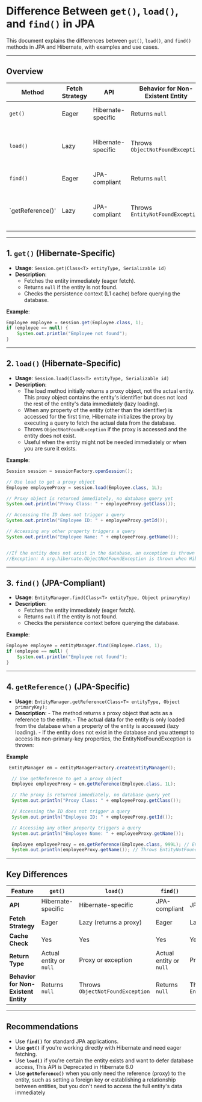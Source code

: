 
# **Difference Between `get()`, `load()`, and `find()` in JPA**

This document explains the differences between `get()`, `load()`, and `find()` methods in JPA and Hibernate, with examples and use cases.

---

## **Overview**

| Method  | Fetch Strategy | API                | Behavior for Non-Existent Entity | Description                            |
|---------|----------------|--------------------|-----------------------------------|----------------------------------------|
| `get()` | Eager          | Hibernate-specific | Returns `null`                   | Retrieves an entity immediately.       |
| `load()`| Lazy           | Hibernate-specific | Throws `ObjectNotFoundException` | Returns a proxy; database access is deferred. |
| `find()`| Eager          | JPA-compliant      | Returns `null`                   | Retrieves an entity immediately.       |
| `getReference()'| Lazy   | JPA-compliant      | Throws `EntityNotFoundException` | Returns a proxy; database access is deferred |
---

## **1. `get()` (Hibernate-Specific)**

- **Usage**: `Session.get(Class<T> entityType, Serializable id)`
- **Description**:
  - Fetches the entity immediately (eager fetch).
  - Returns `null` if the entity is not found.
  - Checks the persistence context (L1 cache) before querying the database.

**Example**:
```java
Employee employee = session.get(Employee.class, 1);
if (employee == null) {
    System.out.println("Employee not found");
}
```

---

## **2. `load()` (Hibernate-Specific)**

- **Usage**: `Session.load(Class<T> entityType, Serializable id)`
- **Description**:
  - The load method initially returns a proxy object, not the actual entity. This proxy object contains the entity's identifier but does not load the rest of the entity's        data immediately (lazy loading).
  - When any property of the entity (other than the identifier) is accessed for the first time, Hibernate initializes the proxy by executing a query to fetch the actual 
    data from the database.
  - Throws `ObjectNotFoundException` if the proxy is accessed and the entity does not exist.
  - Useful when the entity might not be needed immediately or when you are sure it exists.

**Example**:
```java
Session session = sessionFactory.openSession();

// Use load to get a proxy object
Employee employeeProxy = session.load(Employee.class, 1L);

// Proxy object is returned immediately, no database query yet
System.out.println("Proxy Class: " + employeeProxy.getClass());

// Accessing the ID does not trigger a query
System.out.println("Employee ID: " + employeeProxy.getId());

// Accessing any other property triggers a query
System.out.println("Employee Name: " + employeeProxy.getName());


//If the entity does not exist in the database, an exception is thrown when the proxy is accessed for the first time.
//Exception: A org.hibernate.ObjectNotFoundException is thrown when Hibernate tries to initialize the proxy but fails to find the entity in the database.
```

---

## **3. `find()` (JPA-Compliant)**

- **Usage**: `EntityManager.find(Class<T> entityType, Object primaryKey)`
- **Description**:
  - Fetches the entity immediately (eager fetch).
  - Returns `null` if the entity is not found.
  - Checks the persistence context before querying the database.

**Example**:
```java
Employee employee = entityManager.find(Employee.class, 1);
if (employee == null) {
    System.out.println("Employee not found");
}
```
---
## **4. `getReference()` (JPA-Specific)**

- **Usage**: `EntityManager.getReference(Class<T> entityType, Object primaryKey);`
- **Description**:
      - The method returns a proxy object that acts as a reference to the entity.
      - The actual data for the entity is only loaded from the database when a property of the entity is accessed (lazy loading).
      - If the entity does not exist in the database and you attempt to access its non-primary-key properties, the EntityNotFoundException is thrown:

**Example**
```java
 EntityManager em = entityManagerFactory.createEntityManager();

  // Use getReference to get a proxy object
  Employee employeeProxy = em.getReference(Employee.class, 1L);

  // The proxy is returned immediately, no database query yet
  System.out.println("Proxy Class: " + employeeProxy.getClass());

  // Accessing the ID does not trigger a query
  System.out.println("Employee ID: " + employeeProxy.getId()); 

  // Accessing any other property triggers a query
  System.out.println("Employee Name: " + employeeProxy.getName());

  Employee employeeProxy = em.getReference(Employee.class, 999L); // Entity with ID 999 does not exist
  System.out.println(employeeProxy.getName()); // Throws EntityNotFoundException
```
 
---

## **Key Differences**

| Feature                        | `get()`                     | `load()`                      | `find()`                     | `getReference()`               |
|--------------------------------|-----------------------------|-------------------------------|------------------------------|--------------------------------|
| **API**                        | Hibernate-specific          | Hibernate-specific            | JPA-compliant                | JPA-compliant                  |
| **Fetch Strategy**             | Eager                       | Lazy (returns a proxy)        | Eager                        | Lazy (returns a proxy)         |
| **Cache Check**                | Yes                         | Yes                           | Yes                          | Yes                            | 
| **Return Type**                | Actual entity or `null`     | Proxy or exception            | Actual entity or `null`      | Proxy or exception             |
| **Behavior for Non-Existent Entity** | Returns `null`              | Throws `ObjectNotFoundException` | Returns `null`               | Throws `EntityNotFoundException` |


---
## **Recommendations**

- Use **`find()`** for standard JPA applications.
- Use **`get()`** if you're working directly with Hibernate and need eager fetching.
- Use **`load()`** if you're certain the entity exists and want to defer database access, This API is Deprecated in Hibernate 6.0
- Use **`getReference()`** when you only need the reference (proxy) to the entity, such as setting a foreign key or establishing a relationship between entities, but you      don't need to access the full entity's data immediately
